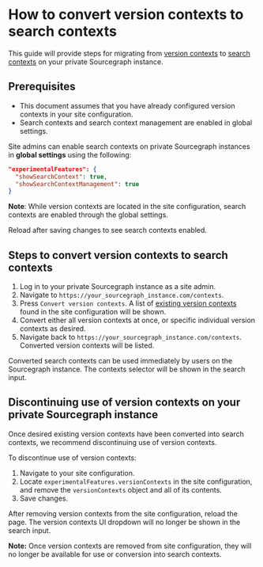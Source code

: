 # How to convert version contexts to search contexts

This guide will provide steps for migrating from [version contexts](../../code_search/explanations/features.md#version-contexts-sunsetting) to [search contexts](../../code_search/explanations/features.md#search-contexts) on your private Sourcegraph instance.

## Prerequisites

* This document assumes that you have already configured version contexts in your site configuration.
* Search contexts and search context management are enabled in global settings.

Site admins can enable search contexts on private Sourcegraph instances in **global settings** using the following:

```json
"experimentalFeatures": {  
  "showSearchContext": true,
  "showSearchContextManagement": true
}
```

**Note**: While version contexts are located in the site configuration, search contexts are enabled through the global settings.

Reload after saving changes to see search contexts enabled.

## Steps to convert version contexts to search contexts

1. Log in to your private Sourcegraph instance as a site admin.
2. Navigate to `https://your_sourcegraph_instance.com/contexts`.
3. Press `Convert version contexts`. A list of [existing version contexts](../../code_search/explanations/features.md#version-contexts-sunsetting) found in the site configuration will be shown.
4. Convert either all version contexts at once, or specific individual version contexts as desired.
5. Navigate back to `https://your_sourcegraph_instance.com/contexts`. Converted version contexts will be listed.

Converted search contexts can be used immediately by users on the Sourcegraph instance. The contexts selector will be shown in the search input.

## Discontinuing use of version contexts on your private Sourcegraph instance

Once desired existing version contexts have been converted into search contexts, we recommend discontinuing use of version contexts.

To discontinue use of version contexts:

1. Navigate to your site configuration.
2. Locate `experimentalFeatures.versionContexts` in the site configuration, and remove the `versionContexts` object and all of its contents.
3. Save changes.

After removing version contexts from the site configuration, reload the page. The version contexts UI dropdown will no longer be shown in the search input.

**Note:** Once version contexts are removed from site configuration, they will no longer be available for use or conversion into search contexts.
